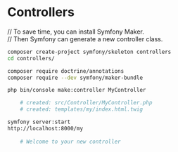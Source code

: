 # Controllers

// To save time, you can install Symfony Maker.  
// Then Symfony can generate a new controller class.  

~~~sh
composer create-project symfony/skeleton controllers
cd controllers/

composer require doctrine/annotations
composer require --dev symfony/maker-bundle

php bin/console make:controller MyController

    # created: src/Controller/MyController.php
    # created: templates/my/index.html.twig

symfony server:start
http://localhost:8000/my	
    
    # Welcome to your new controller
~~~